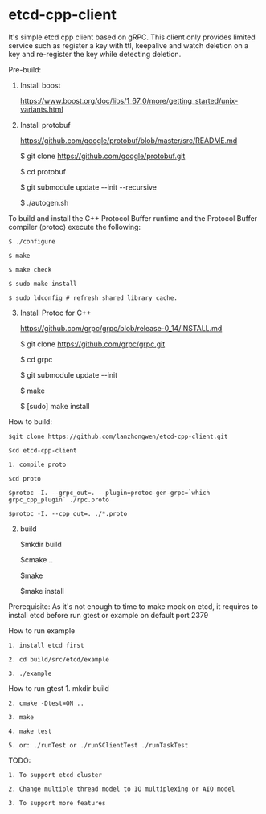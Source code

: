 # etcd-cpp-client
It's simple etcd cpp client based on gRPC. This client only provides limited service such as register a key with ttl, keepalive and watch deletion on a key and re-register the key while detecting deletion.

Pre-build:
1. Install boost

	https://www.boost.org/doc/libs/1_67_0/more/getting_started/unix-variants.html

2. Install protobuf

	https://github.com/google/protobuf/blob/master/src/README.md

	$ git clone https://github.com/google/protobuf.git

	$ cd protobuf

	$ git submodule update --init --recursive

	$ ./autogen.sh

To build and install the C++ Protocol Buffer runtime and the Protocol Buffer compiler (protoc) execute the following:

	$ ./configure

	$ make

	$ make check
	
	$ sudo make install

	$ sudo ldconfig # refresh shared library cache.

3. Install Protoc for C++

	https://github.com/grpc/grpc/blob/release-0_14/INSTALL.md

	$ git clone https://github.com/grpc/grpc.git

	$ cd grpc

	$ git submodule update --init

	$ make

	$ [sudo] make install

How to build:

	$git clone https://github.com/lanzhongwen/etcd-cpp-client.git

	$cd etcd-cpp-client

	1. compile proto

	$cd proto

	$protoc -I. --grpc_out=. --plugin=protoc-gen-grpc=`which grpc_cpp_plugin` ./rpc.proto

	$protoc -I. --cpp_out=. ./*.proto
2. build

	$mkdir build

	$cmake ..

	$make

	$make install

Prerequisite:
As it's not enough to time to make mock on etcd, it requires to install etcd before run gtest or example on default port 2379

How to run example

	1. install etcd first

	2. cd build/src/etcd/example

	3. ./example

How to run gtest
	1. mkdir build

	2. cmake -Dtest=ON ..

	3. make

	4. make test

	5. or: ./runTest or ./runSClientTest ./runTaskTest

TODO:

	1. To support etcd cluster

	2. Change multiple thread model to IO multiplexing or AIO model

	3. To support more features
